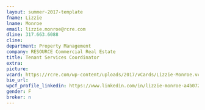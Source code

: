 ```yaml
---
layout: summer-2017-template 
fname: Lizzie
lname: Monroe
email: lizzie.monroe@rcre.com
dline: 317.663.6088
cline: 
department: Property Management
company: RESOURCE Commercial Real Estate
title: Tenant Services Coordinator
extra: 
picture: 
vcard: https://rcre.com/wp-content/uploads/2017/vCards/Lizzie-Monroe.vcf
bio_url: 
wpcf_profile_linkedin: https://www.linkedin.com/in/lizzie-monroe-a4b072123/
gender: F
broker: n
---
```

